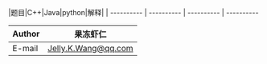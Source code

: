 |题目|C++|Java|python|解释|
| ---------- | ---------- | ---------- | ---------- 

|Author|果冻虾仁|
|---|---
|E-mail|Jelly.K.Wang@qq.com

